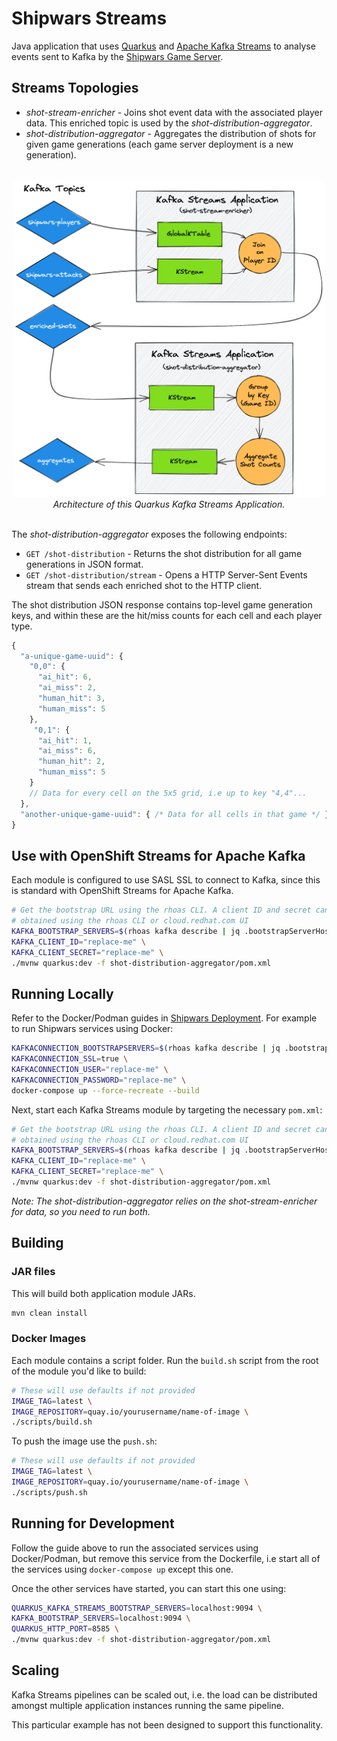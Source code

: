 # Shipwars Streams

Java application that uses [Quarkus](https://quarkus.io/) and [Apache Kafka Streams](https://kafka.apache.org/documentation/streams)
to analyse events sent to Kafka by the [Shipwars Game Server](https://github.com/redhat-gamedev/shipwars-game-server).

## Streams Topologies

* _shot-stream-enricher_ - Joins shot event data with the associated player data. This enriched topic is used by the _shot-distribution-aggregator_.
* _shot-distribution-aggregator_ - Aggregates the distribution of shots for given game generations (each game server deployment is a new generation).

<div align="center">
	<br>
    <img style="max-width: 500px;" src="assets/architecture.png"/>
	<br>
  <i>Architecture of this Quarkus Kafka Streams Application.</i>
  <br>
  <br>
</div>

The _shot-distribution-aggregator_ exposes the following endpoints:

* `GET /shot-distribution` - Returns the shot distribution for all game generations in JSON format.
* `GET /shot-distribution/stream` - Opens a HTTP Server-Sent Events stream that sends each enriched shot to the HTTP client.

The shot distribution JSON response contains top-level game generation keys,
and within these are the hit/miss counts for each cell and each player type.

```js
{
  "a-unique-game-uuid": {
    "0,0": {
      "ai_hit": 6,
      "ai_miss": 2,
      "human_hit": 3,
      "human_miss": 5
    },
     "0,1": {
      "ai_hit": 1,
      "ai_miss": 6,
      "human_hit": 2,
      "human_miss": 5
    }
    // Data for every cell on the 5x5 grid, i.e up to key "4,4"...
  },
  "another-unique-game-uuid": { /* Data for all cells in that game */ }
}
```

## Use with OpenShift Streams for Apache Kafka

Each module is configured to use SASL SSL to connect to Kafka, since this is
standard with OpenShift Streams for Apache Kafka.

```bash
# Get the bootstrap URL using the rhoas CLI. A client ID and secret can be
# obtained using the rhoas CLI or cloud.redhat.com UI
KAFKA_BOOTSTRAP_SERVERS=$(rhoas kafka describe | jq .bootstrapServerHost -r) \
KAFKA_CLIENT_ID="replace-me" \
KAFKA_CLIENT_SECRET="replace-me" \
./mvnw quarkus:dev -f shot-distribution-aggregator/pom.xml
```

## Running Locally

Refer to the Docker/Podman guides in [Shipwars Deployment](https://github.com/redhat-gamedev/shipwars-deployment).
For example to run Shipwars services using Docker:

```bash
KAFKACONNECTION_BOOTSTRAPSERVERS=$(rhoas kafka describe | jq .bootstrapServerHost -r) \
KAFKACONNECTION_SSL=true \
KAFKACONNECTION_USER="replace-me" \
KAFKACONNECTION_PASSWORD="replace-me" \
docker-compose up --force-recreate --build
```

Next, start each Kafka Streams module by targeting the necessary `pom.xml`:

```bash
# Get the bootstrap URL using the rhoas CLI. A client ID and secret can be
# obtained using the rhoas CLI or cloud.redhat.com UI
KAFKA_BOOTSTRAP_SERVERS=$(rhoas kafka describe | jq .bootstrapServerHost -r) \
KAFKA_CLIENT_ID="replace-me" \
KAFKA_CLIENT_SECRET="replace-me" \
./mvnw quarkus:dev -f shot-distribution-aggregator/pom.xml
```

*Note: The _shot-distribution-aggregator_ relies on the _shot-stream-enricher_ for data, so you need to run both.*

## Building

### JAR files

This will build both application module JARs.

```bash
mvn clean install
```

### Docker Images

Each module contains a script folder. Run the `build.sh` script from the root
of the module you'd like to build:

```bash
# These will use defaults if not provided
IMAGE_TAG=latest \
IMAGE_REPOSITORY=quay.io/yourusername/name-of-image \
./scripts/build.sh
```

To push the image use the `push.sh`:

```bash
# These will use defaults if not provided
IMAGE_TAG=latest \
IMAGE_REPOSITORY=quay.io/yourusername/name-of-image \
./scripts/push.sh
```

## Running for Development

Follow the guide above to run the associated services using Docker/Podman, but
remove this service from the Dockerfile, i.e start all of the services using
`docker-compose up` except this one.

Once the other services have started, you can start this one using:

```bash
QUARKUS_KAFKA_STREAMS_BOOTSTRAP_SERVERS=localhost:9094 \
KAFKA_BOOTSTRAP_SERVERS=localhost:9094 \
QUARKUS_HTTP_PORT=8585 \
./mvnw quarkus:dev -f shot-distribution-aggregator/pom.xml
```

## Scaling

Kafka Streams pipelines can be scaled out, i.e. the load can be distributed
amongst multiple application instances running the same pipeline.

This particular example has not been designed to support this functionality.
